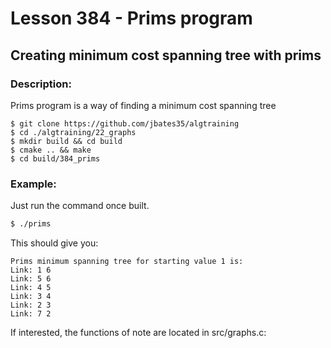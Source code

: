 # Lesson 384 - Prims program
## Creating minimum cost spanning tree with prims
### Description:
Prims program is a way of finding a minimum cost spanning tree
```shell
$ git clone https://github.com/jbates35/algtraining
$ cd ./algtraining/22_graphs
$ mkdir build && cd build
$ cmake .. && make
$ cd build/384_prims
```
### Example:
Just run the command once built.
```bash
$ ./prims
```
This should give you:
```
Prims minimum spanning tree for starting value 1 is: 
Link: 1 6 
Link: 5 6 
Link: 4 5 
Link: 3 4 
Link: 2 3 
Link: 7 2 
```
If interested, the functions of note are located in src/graphs.c:
```c
```
